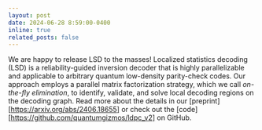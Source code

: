```yaml
---
layout: post
date: 2024-06-28 8:59:00-0400
inline: true
related_posts: false
---
```


We are happy to release LSD to the masses! Localized statistics decoding (LSD) is a reliability-guided inversion decoder that is highly parallelizable and applicable to arbitrary quantum low-density parity-check codes. Our approach employs a parallel matrix factorization strategy, which we call _on-the-fly elimination_, to identify, validate, and solve local decoding regions on the decoding graph.
Read more about the details in our [preprint][https://arxiv.org/abs/2406.18655] or check out the [code][https://github.com/quantumgizmos/ldpc_v2] on GitHub.
